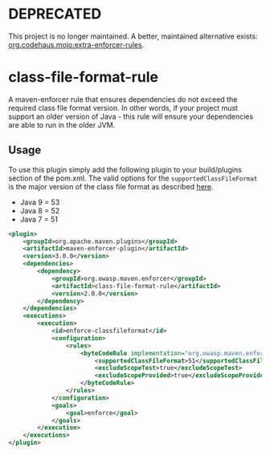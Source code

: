 # DEPRECATED

This project is no longer maintained. A better, maintained alternative exists: [org.codehaus.mojo:extra-enforcer-rules](https://www.mojohaus.org/extra-enforcer-rules/enforceBytecodeVersion.html).

class-file-format-rule
================

A maven-enforcer rule that ensures dependencies do not exceed the required class file format version. In other words, 
if your project must support an older version of Java - this rule will ensure your dependencies are able to 
run in the older JVM.

Usage
-------------
To use this plugin simply add the following plugin to your build/plugins section of the pom.xml.
The valid options for the `supportedClassFileFormat` is the major version of the class file format
as described [here](https://en.wikipedia.org/wiki/Java_class_file#General_layout).

- Java 9 = 53
- Java 8 = 52
- Java 7 = 51

```xml
<plugin>
    <groupId>org.apache.maven.plugins</groupId>
    <artifactId>maven-enforcer-plugin</artifactId>
    <version>3.0.0</version>
    <dependencies>
        <dependency>
            <groupId>org.owasp.maven.enforcer</groupId>
            <artifactId>class-file-format-rule</artifactId>
            <version>2.0.0</version>
        </dependency>
    </dependencies>
    <executions>
        <execution>
            <id>enforce-classfileformat</id>
            <configuration>
                <rules>
                    <byteCodeRule implementation="org.owasp.maven.enforcer.rule.ClassFileFormatRule">
                        <supportedClassFileFormat>51</supportedClassFileFormat>
                        <excludeScopeTest>true</excludeScopeTest>
                        <excludeScopeProvided>true</excludeScopeProvided>
                    </byteCodeRule>
                </rules>
            </configuration>
            <goals>
                <goal>enforce</goal>
            </goals>
        </execution>
    </executions>
</plugin>
```